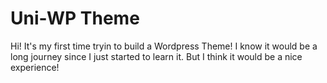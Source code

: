 # Uni-WP Theme

Hi! It's my first time tryin to build a Wordpress Theme! I know it would be a long journey since I just started to learn it. But I think it would be a nice experience!
